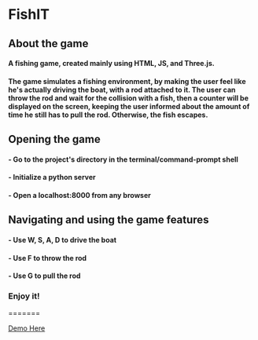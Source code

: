 # FishIT
## About the game

#### A fishing game, created mainly using HTML, JS, and Three.js.
#### The game simulates a fishing environment, by making the user feel like he's actually driving the boat, with a rod attached to it. The user can throw the rod and wait for the collision with a fish, then a counter will be displayed on the screen, keeping the user informed about the amount of time he still has to pull the rod. Otherwise, the fish escapes.

## Opening the game
#### - Go to the project's directory in the terminal/command-prompt shell
#### - Initialize a python server
#### - Open a localhost:8000 from any browser

## Navigating and using the game features
#### - Use W, S, A, D to drive the boat
#### - Use F to throw the rod
#### - Use G to pull the rod

### Enjoy it!
=======

[Demo Here](https://sad-boyd-68f820.netlify.com/)
